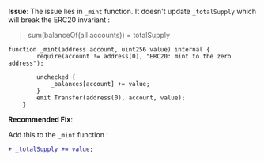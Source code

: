 **Issue**:
The issue lies in `_mint` function. It doesn't update `_totalSupply` which will break the ERC20 invariant :
> sum(balanceOf(all accounts)) = totalSupply

```solidity
function _mint(address account, uint256 value) internal {
        require(account != address(0), "ERC20: mint to the zero address");

        unchecked {
            _balances[account] += value;
        }
        emit Transfer(address(0), account, value);
    }
```

**Recommended Fix**: 

Add this to the `_mint` function :
```diff
+ _totalSupply += value;
```